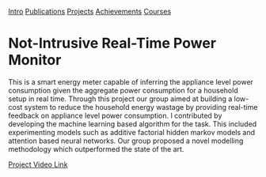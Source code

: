 [Intro](README.md)  [Publications](Publications.md)  [Projects](Projects.md)  [Achievements](Achievements.md)  [Courses](Courses.md)
# Not-Intrusive Real-Time Power Monitor

This is a smart energy meter capable of inferring the appliance level power consumption given the aggregate power consumption for a household setup in real time. Through this project our group aimed at building a low-cost system to reduce the household energy wastage by providing real-time feedback on appliance level power consumption. I contributed by developing the machine learning based algorithm for the task. This included experimenting models such as additive factorial hidden markov models and attention based neural networks. Our group proposed a novel modelling methodology which outperformed the state of the art.
 
 [Project Video Link](https://www.youtube.com/watch?v=IKLFPIjkCOc)
 
